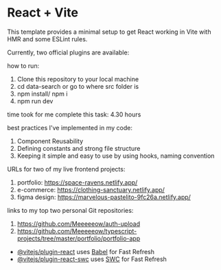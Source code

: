 # React + Vite

This template provides a minimal setup to get React working in Vite with HMR and some ESLint rules.

Currently, two official plugins are available:

how to run:
1. Clone this repository to your local machine
2. cd data-search or go to where src folder is
3. npm install/ npm i
4. npm run dev

time took for me complete this task: 4.30 hours

best practices I've implemented in my code:
1. Component Reusability
2. Defining constants and strong file structure
3. Keeping it simple and easy to use by using hooks, naming convention

URLs for two of my live frontend projects:
1. portfolio: https://space-ravens.netlify.app/
2. e-commerce: https://clothing-sanctuary.netlify.app/
3. figma design: https://marvelous-pastelito-9fc26a.netlify.app/

links to my top two personal Git repositories:
1. https://github.com/Meeeeeow/auth-upload
2. https://github.com/Meeeeeow/typescript-projects/tree/master/portfolio/portfolio-app
- [@vitejs/plugin-react](https://github.com/vitejs/vite-plugin-react/blob/main/packages/plugin-react/README.md) uses [Babel](https://babeljs.io/) for Fast Refresh
- [@vitejs/plugin-react-swc](https://github.com/vitejs/vite-plugin-react-swc) uses [SWC](https://swc.rs/) for Fast Refresh
